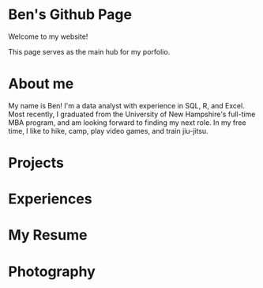 # Ben's Github Page
Welcome to my website!

This page serves as the main hub for my porfolio.

# About me

My name is Ben! I'm a data analyst with experience in SQL, R, and Excel. Most recently, I graduated from the University of New Hampshire's full-time MBA program, and am looking forward to finding my next role. In my free time, I like to hike, camp, play video games, and train jiu-jitsu.

# Projects


# Experiences


# My Resume


# Photography
